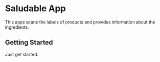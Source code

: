 # Saludable App

This apps scans the labels of products and provides information about the ingredients.

## Getting Started

Just get started.
